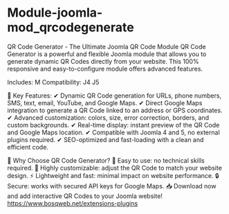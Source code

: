 # Module-joomla-mod_qrcodegenerate

QR Code Generator - The Ultimate Joomla QR Code Module
QR Code Generator is a powerful and flexible Joomla module that allows you to generate dynamic QR Codes directly from your website. This 100% responsive and easy-to-configure module offers advanced features.

Includes: M
 Compatibility: J4 J5

🚀 Key Features:
✔ Dynamic QR Code generation for URLs, phone numbers, SMS, text, email, YouTube, and Google Maps.
✔ Direct Google Maps integration to generate a QR Code linked to an address or GPS coordinates.
✔ Advanced customization: colors, size, error correction, borders, and custom backgrounds.
✔ Real-time display: instant preview of the QR Code and Google Maps location.
✔ Compatible with Joomla 4 and 5, no external plugins required.
✔ SEO-optimized and fast-loading with a clean and efficient code.

📌 Why Choose QR Code Generator?
📍 Easy to use: no technical skills required.
🎨 Highly customizable: adjust the QR Code to match your website design.
⚡ Lightweight and fast: minimal impact on website performance.
🔒 Secure: works with secured API keys for Google Maps.
📥 Download now and add interactive QR Codes to your Joomla website!
https://www.bosqweb.net/extensions-plugins
